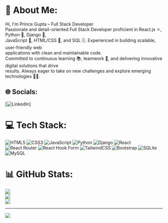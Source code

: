 # 💫 About Me:
Hi, I'm Prince Gupta – Full Stack Developer<br>Passionate and detail-oriented Full Stack Developer proficient in React.js ⚛️, Python 🐍, Django 🚀,<br> JavaScript 📜, HTML/CSS 🎨, and SQL 🗄️. Experienced in building scalable, user-friendly web<br> applications with clean and maintainable code.<br>Committed to continuous learning 📚, teamwork 🤝, and delivering innovative digital solutions that drive <br>results. Always eager to take on new challenges and explore emerging technologies 🔧✨.


## 🌐 Socials:
[![LinkedIn](https://img.shields.io/badge/LinkedIn-%230077B5.svg?logo=linkedin&logoColor=white)]

# 💻 Tech Stack:
![HTML5](https://img.shields.io/badge/html5-%23E34F26.svg?style=for-the-badge&logo=html5&logoColor=white) ![CSS3](https://img.shields.io/badge/css3-%231572B6.svg?style=for-the-badge&logo=css3&logoColor=white) ![JavaScript](https://img.shields.io/badge/javascript-%23323330.svg?style=for-the-badge&logo=javascript&logoColor=%23F7DF1E) ![Python](https://img.shields.io/badge/python-3670A0?style=for-the-badge&logo=python&logoColor=ffdd54) ![Django](https://img.shields.io/badge/django-%23092E20.svg?style=for-the-badge&logo=django&logoColor=white) ![React](https://img.shields.io/badge/react-%2320232a.svg?style=for-the-badge&logo=react&logoColor=%2361DAFB) ![React Router](https://img.shields.io/badge/React_Router-CA4245?style=for-the-badge&logo=react-router&logoColor=white) ![React Hook Form](https://img.shields.io/badge/React%20Hook%20Form-%23EC5990.svg?style=for-the-badge&logo=reacthookform&logoColor=white) ![TailwindCSS](https://img.shields.io/badge/tailwindcss-%2338B2AC.svg?style=for-the-badge&logo=tailwind-css&logoColor=white) ![Bootstrap](https://img.shields.io/badge/bootstrap-%238511FA.svg?style=for-the-badge&logo=bootstrap&logoColor=white) ![SQLite](https://img.shields.io/badge/sqlite-%2307405e.svg?style=for-the-badge&logo=sqlite&logoColor=white) ![MySQL](https://img.shields.io/badge/mysql-4479A1.svg?style=for-the-badge&logo=mysql&logoColor=white)
# 📊 GitHub Stats:
![](https://github-readme-stats.vercel.app/api?username=PrinceGupta&theme=dark&hide_border=false&include_all_commits=false&count_private=false)<br/>
![](https://nirzak-streak-stats.vercel.app/?user=PrinceGupta&theme=dark&hide_border=false)<br/>
![](https://github-readme-stats.vercel.app/api/top-langs/?username=PrinceGupta&theme=dark&hide_border=false&include_all_commits=false&count_private=false&layout=compact)

---
[![](https://visitcount.itsvg.in/api?id=PrinceGupta&icon=0&color=0)](https://visitcount.itsvg.in)

<!-- Proudly created with GPRM ( https://gprm.itsvg.in ) -->

